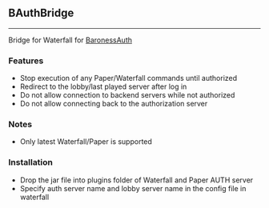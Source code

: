 ## BAuthBridge

----------------------------
Bridge for Waterfall for [BaronessAuth](https://market.baronessdev.ru/shop/baronessauth.1/)
### Features
- Stop execution of any Paper/Waterfall commands until authorized
- Redirect to the lobby/last played server after log in
- Do not allow connection to backend servers while not authorized
- Do not allow connecting back to the authorization server
### Notes
- Only latest Waterfall/Paper is supported
### Installation
- Drop the jar file into plugins folder of Waterfall and Paper AUTH server
- Specify auth server name and lobby server name in the config file in waterfall
